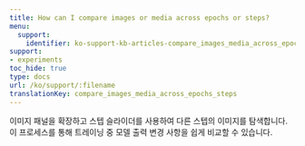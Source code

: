 ```yaml
---
title: How can I compare images or media across epochs or steps?
menu:
  support:
    identifier: ko-support-kb-articles-compare_images_media_across_epochs_steps
support:
- experiments
toc_hide: true
type: docs
url: /ko/support/:filename
translationKey: compare_images_media_across_epochs_steps
---
```

이미지 패널을 확장하고 스텝 슬라이더를 사용하여 다른 스텝의 이미지를 탐색합니다. 이 프로세스를 통해 트레이닝 중 모델 출력 변경 사항을 쉽게 비교할 수 있습니다.
